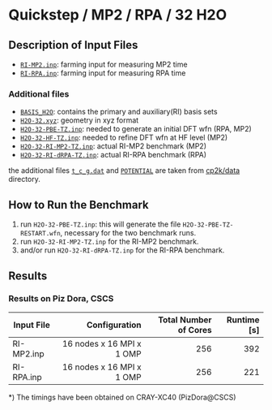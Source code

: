 # Quickstep / MP2 / RPA / 32 H2O

## Description of Input Files

- [`RI-MP2.inp`](RI-MP2.inp): farming input for measuring MP2 time
- [`RI-RPA.inp`](RI-RPA.inp): farming input for measuring RPA time

### Additional files

- [`BASIS_H2O`](BASIS_H2O): contains the primary and auxiliary(RI) basis sets
- [`H2O-32.xyz`](H2O-32.xyz): geometry in xyz format
- [`H2O-32-PBE-TZ.inp`](H2O-32-PBE-TZ.inp): needed to generate an initial DFT wfn (RPA, MP2)
- [`H2O-32-HF-TZ.inp`](H2O-32-HF-TZ.inp): needed to refine DFT wfn at HF level (MP2)
- [`H2O-32-RI-MP2-TZ.inp`](H2O-32-RI-MP2-TZ.inp): actual RI-MP2 benchmark (MP2)
- [`H2O-32-RI-dRPA-TZ.inp`](H2O-32-RI-dRPA-TZ.inp): actual RI-RPA benchmark (RPA)

the additional files [`t_c_g.dat`](../../../data/t_c_g.dat) and
[`POTENTIAL`](../../../data/POTENTIAL) are taken from [cp2k/data](../../../data) directory.

## How to Run the Benchmark

1. run `H2O-32-PBE-TZ.inp`: this will generate the file `H2O-32-PBE-TZ-RESTART.wfn`, necessary for
   the two benchmark runs.
1. run `H2O-32-RI-MP2-TZ.inp` for the RI-MP2 benchmark.
1. and/or run `H2O-32-RI-dRPA-TZ.inp` for the RI-RPA benchmark.

## Results

### Results on Piz Dora, CSCS

| Input File |             Configuration | Total Number of Cores | Runtime \[s\] |
| ---------- | ------------------------: | --------------------: | ------------: |
| RI-MP2.inp | 16 nodes x 16 MPI x 1 OMP |                   256 |           392 |
| RI-RPA.inp | 16 nodes x 16 MPI x 1 OMP |                   256 |           221 |

\*) The timings have been obtained on CRAY-XC40 (PizDora@CSCS)
